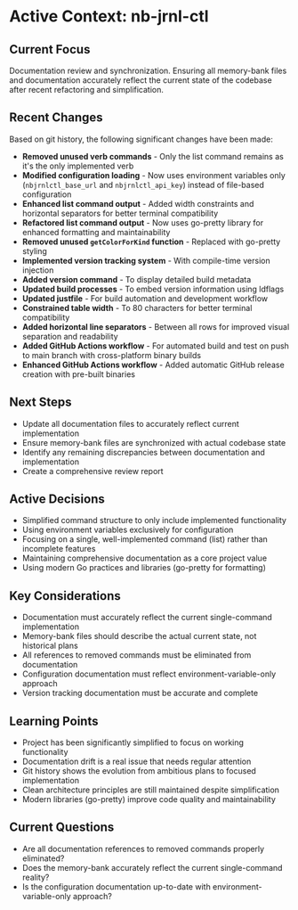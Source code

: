 # Active Context: nb-jrnl-ctl

## Current Focus
Documentation review and synchronization. Ensuring all memory-bank files and documentation accurately reflect the current state of the codebase after recent refactoring and simplification.

## Recent Changes
Based on git history, the following significant changes have been made:
- **Removed unused verb commands** - Only the list command remains as it's the only implemented verb
- **Modified configuration loading** - Now uses environment variables only (`nbjrnlctl_base_url` and `nbjrnlctl_api_key`) instead of file-based configuration
- **Enhanced list command output** - Added width constraints and horizontal separators for better terminal compatibility
- **Refactored list command output** - Now uses go-pretty library for enhanced formatting and maintainability
- **Removed unused `getColorForKind` function** - Replaced with go-pretty styling
- **Implemented version tracking system** - With compile-time version injection
- **Added version command** - To display detailed build metadata
- **Updated build processes** - To embed version information using ldflags
- **Updated justfile** - For build automation and development workflow
- **Constrained table width** - To 80 characters for better terminal compatibility
- **Added horizontal line separators** - Between all rows for improved visual separation and readability
- **Added GitHub Actions workflow** - For automated build and test on push to main branch with cross-platform binary builds
- **Enhanced GitHub Actions workflow** - Added automatic GitHub release creation with pre-built binaries

## Next Steps
- Update all documentation files to accurately reflect current implementation
- Ensure memory-bank files are synchronized with actual codebase state
- Identify any remaining discrepancies between documentation and implementation
- Create a comprehensive review report

## Active Decisions
- Simplified command structure to only include implemented functionality
- Using environment variables exclusively for configuration
- Focusing on a single, well-implemented command (list) rather than incomplete features
- Maintaining comprehensive documentation as a core project value
- Using modern Go practices and libraries (go-pretty for formatting)

## Key Considerations
- Documentation must accurately reflect the current single-command implementation
- Memory-bank files should describe the actual current state, not historical plans
- All references to removed commands must be eliminated from documentation
- Configuration documentation must reflect environment-variable-only approach
- Version tracking documentation must be accurate and complete

## Learning Points
- Project has been significantly simplified to focus on working functionality
- Documentation drift is a real issue that needs regular attention
- Git history shows the evolution from ambitious plans to focused implementation
- Clean architecture principles are still maintained despite simplification
- Modern libraries (go-pretty) improve code quality and maintainability

## Current Questions
- Are all documentation references to removed commands properly eliminated?
- Does the memory-bank accurately reflect the current single-command reality?
- Is the configuration documentation up-to-date with environment-variable-only approach?
